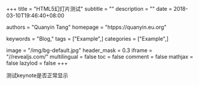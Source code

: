 +++
title = "HTML5幻灯片测试"
subtitle = ""
description = ""
date = 2018-03-10T19:46:40+08:00

authors = "Quanyin Tang"
homepage = "htpps://quanyin.eu.org"

keywords = "Blog,"
tags = ["Example",]
categories = ["Example",]

image = "/img/bg-default.jpg"
header_mask = 0.3 
iframe = "//revealjs.com/"
multilingual = false
toc = false
comment = false
mathjax = false
lazylod = false
+++

测试keynote是否正常显示
